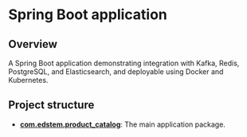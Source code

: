 # Spring Boot application

## Overview 
A Spring Boot application demonstrating integration with Kafka, Redis, PostgreSQL, and Elasticsearch, and deployable using Docker and Kubernetes.

## Project structure
*   **[com.edstem.product_catalog](src/main/java/com/edstem/product_catalog)**: The main application package.
